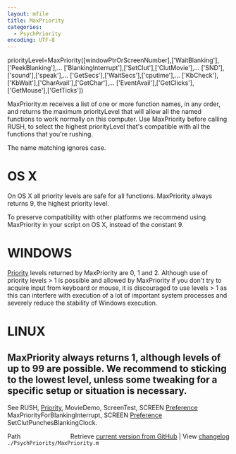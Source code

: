 ```yaml
---
layout: mfile
title: MaxPriority
categories:
  - PsychPriority
encoding: UTF-8
---
```


priorityLevel=MaxPriority([windowPtrOrScreenNumber],['WaitBlanking'],['PeekBlanking'],...
                            ['BlankingInterrupt'],['SetClut'],['ClutMovie'],...
                            ['SND'],['sound'],['speak'],...
                            ['GetSecs'],['WaitSecs'],['cputime'],...
                            ['KbCheck'],['KbWait'],['CharAvail'],['GetChar'],...
                            ['EventAvail'],['GetClicks'],['GetMouse'],['GetTicks'])

MaxPriority.m receives a list of one or more function names, in any
order, and returns the maximum priorityLevel that will allow all the
named functions to work normally on this computer. Use MaxPriority
before calling RUSH, to select the highest priorityLevel that's
compatible with all the functions that you're rushing.

The name matching ignores case.

# OS X

On OS X all priority levels are safe for all functions. MaxPriority
always returns 9, the highest priority level.

To preserve compatibility with other platforms we recommend using
MaxPriority in your script on OS X, instead of the constant 9.

# WINDOWS

[Priority](/docs/Priority) levels returned by MaxPriority are 0, 1 and 2.
Although use of priority levels \> 1 is possible and allowed by MaxPriority
if you don't try to acquire input from keyboard or mouse, it is discouraged
to use levels \> 1 as this can interfere with execution of a lot of
important system processes and severely reduce the stability of
Windows execution.

# LINUX

MaxPriority always returns 1, although levels of up to 99 are possible.
We recommend to sticking to the lowest level, unless some tweaking for a
specific setup or situation is necessary.
----

See RUSH, [Priority](/docs/Priority), MovieDemo, ScreenTest, SCREEN [Preference](/docs/Preference) MaxPriorityForBlankingInterrupt,
SCREEN [Preference](/docs/Preference) SetClutPunchesBlankingClock.


<div class="code_header" style="text-align:right;">
  <span style="float:left;">Path&nbsp;&nbsp;</span> <span class="counter">Retrieve <a href=
  "https://raw.github.com/Psychtoolbox-3/Psychtoolbox-3/beta/./PsychPriority/MaxPriority.m">current version from GitHub</a> | View <a href=
  "https://github.com/Psychtoolbox-3/Psychtoolbox-3/commits/beta/./PsychPriority/MaxPriority.m">changelog</a></span>
</div>
<div class="code">
  <code>./PsychPriority/MaxPriority.m</code>
</div>
